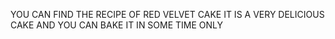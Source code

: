 YOU CAN FIND THE RECIPE OF RED VELVET CAKE IT IS A VERY DELICIOUS CAKE AND YOU CAN BAKE IT IN SOME TIME ONLY 